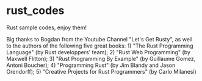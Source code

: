 # rust_codes
Rust sample codes, enjoy them! 

Big thanks to Bogdan from the Youtube Channel "Let's Get Rusty", 
as well to the authors of the following five great books: 
    1) "The Rust Programming Language" (by Rust developpers' team); 
    2) "Rust Web Programming" (by Maxwell Flitton); 
    3) "Rust Programming By Example" (by Guillaume Gomez, Antoni Boucher);
    4) "Programming Rust" (by Jim Blandy and Jason Orendorff);
    5) "Creative Projects for Rust Programmers" (by Carlo Milanesi)
